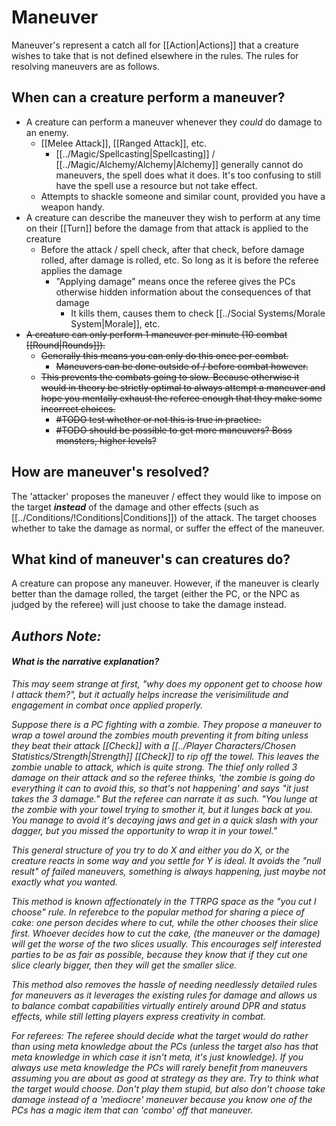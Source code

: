 # Maneuver

Maneuver's represent a catch all for [[Action|Actions]] that a creature wishes to take that is not defined elsewhere in the rules. The rules for resolving maneuvers are as follows.

## When can a creature perform a maneuver?
- A creature can perform a maneuver whenever they *could* do damage to an enemy.
	- [[Melee Attack]], [[Ranged Attack]], etc.
		- [[../Magic/Spellcasting|Spellcasting]] / [[../Magic/Alchemy/Alchemy|Alchemy]] generally cannot do maneuvers, the spell does what it does. It's too confusing to still have the spell use a resource but not take effect.
	- Attempts to shackle someone and similar count, provided you have a weapon handy.
- A creature can describe the maneuver they wish to perform at any time on their [[Turn]] before the damage from that attack is applied to the creature
	- Before the attack / spell check, after that check, before damage rolled, after damage is rolled, etc. So long as it is before the referee applies the damage 
		- "Applying damage" means once the referee gives the PCs otherwise hidden information about the consequences of that damage 
			- It kills them, causes them to check [[../Social Systems/Morale System|Morale]], etc.
- ~~A creature can only perform 1 maneuver per minute (10 combat [[Round|Rounds]]).~~
	- ~~Generally this means you can only do this once per combat.~~
		- ~~Maneuvers can be done outside of / before combat however.~~
	- ~~This prevents the combats going to slow. Because otherwise it would in theory be strictly optimal to always attempt a maneuver and hope you mentally exhaust the referee enough that they make some incorrect choices.~~
		- ~~#TODO test whether or not this is true in practice.~~
		- ~~#TODO should be possible to get more maneuvers? Boss monsters, higher levels?~~
## How are maneuver's resolved?
The 'attacker' proposes the maneuver / effect they would like to impose on the target ***instead*** of the damage and other effects (such as [[../Conditions/!Conditions|Conditions]]) of the attack. The target chooses whether to take the damage as normal, or suffer the effect of the maneuver.
## What kind of maneuver's can creatures do?
A creature can propose any maneuver. However, if the maneuver is clearly better than the damage rolled, the target (either the PC, or the NPC as judged by the referee) will just choose to take the damage instead.


## *Authors Note:*
#### *What is the narrative explanation?*
*This may seem strange at first, "why does my opponent get to choose how I attack them?", but it actually helps increase the verisimilitude and engagement in combat once applied properly.*

*Suppose there is a PC fighting with a zombie. They propose a maneuver to wrap a towel around the zombies mouth preventing it from biting unless they beat their attack [[Check]] with a [[../Player Characters/Chosen Statistics/Strength|Strength]] [[Check]] to rip off the towel. This leaves the zombie unable to attack, which is quite strong. The thief only rolled 3 damage on their attack and so the referee thinks, 'the zombie is going do everything it can to avoid this, so that's not happening' and says "it just takes the 3 damage." But the referee can narrate it as such. "You lunge at the zombie with your towel trying to smother it, but it lunges back at you. You manage to avoid it's decaying jaws and get in a quick slash with your dagger, but you missed the opportunity to wrap it in your towel."* 

*This general structure of you try to do X and either you do X, or the creature reacts in some way and you settle for Y is ideal. It avoids the "null result" of failed maneuvers, something is always happening, just maybe not exactly what you wanted.*

*This method is known affectionately in the TTRPG space as the "you cut I choose" rule. In referebce to the popular method for sharing a piece of cake: one person decides where to cut, while the other chooses their slice first. Whoever decides how to cut the cake, (the maneuver or the damage) will get the worse of the two slices usually. This encourages self interested parties to be as fair as possible, because they know that if they cut one slice clearly bigger, then they will get the smaller slice.* 

*This method also removes the hassle of needing needlessly detailed rules for maneuvers as it leverages the existing rules for damage and allows us to balance combat capabilities virtually entirely around DPR and status effects, while still letting players express creativity in combat.* 

*For referees: The referee should decide what the target would do rather than using meta knowledge about the PCs (unless the target also has that meta knowledge in which case it isn't meta, it's just knowledge). If you always use meta knowledge the PCs will rarely benefit from maneuvers assuming you are about as good at strategy as they are. Try to think what the target would choose. Don't play them stupid, but also don't choose take damage instead of a 'mediocre' maneuver because you know one of the PCs has a magic item that can 'combo' off that maneuver.*